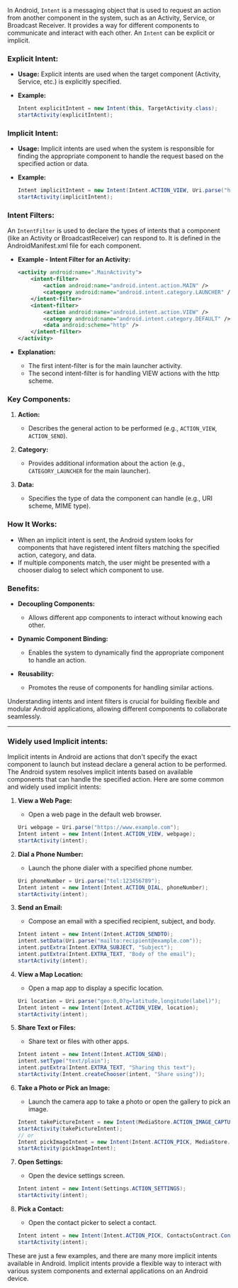 In Android, `Intent` is a messaging object that is used to request an action from another component in the system, such as an Activity, Service, or Broadcast Receiver. It provides a way for different components to communicate and interact with each other. An `Intent` can be explicit or implicit.

### Explicit Intent:
- **Usage:** Explicit intents are used when the target component (Activity, Service, etc.) is explicitly specified.
  
- **Example:**
  ```java
  Intent explicitIntent = new Intent(this, TargetActivity.class);
  startActivity(explicitIntent);
  ```

### Implicit Intent:
- **Usage:** Implicit intents are used when the system is responsible for finding the appropriate component to handle the request based on the specified action or data.

- **Example:**
  ```java
  Intent implicitIntent = new Intent(Intent.ACTION_VIEW, Uri.parse("https://www.example.com"));
  startActivity(implicitIntent);
  ```

### Intent Filters:
An `IntentFilter` is used to declare the types of intents that a component (like an Activity or BroadcastReceiver) can respond to. It is defined in the AndroidManifest.xml file for each component.

- **Example - Intent Filter for an Activity:**
  ```xml
  <activity android:name=".MainActivity">
      <intent-filter>
          <action android:name="android.intent.action.MAIN" />
          <category android:name="android.intent.category.LAUNCHER" />
      </intent-filter>
      <intent-filter>
          <action android:name="android.intent.action.VIEW" />
          <category android:name="android.intent.category.DEFAULT" />
          <data android:scheme="http" />
      </intent-filter>
  </activity>
  ```

- **Explanation:**
  - The first intent-filter is for the main launcher activity.
  - The second intent-filter is for handling VIEW actions with the http scheme.

### Key Components:

1. **Action:**
   - Describes the general action to be performed (e.g., `ACTION_VIEW`, `ACTION_SEND`).

2. **Category:**
   - Provides additional information about the action (e.g., `CATEGORY_LAUNCHER` for the main launcher).

3. **Data:**
   - Specifies the type of data the component can handle (e.g., URI scheme, MIME type).

### How It Works:
- When an implicit intent is sent, the Android system looks for components that have registered intent filters matching the specified action, category, and data.
- If multiple components match, the user might be presented with a chooser dialog to select which component to use.

### Benefits:
- **Decoupling Components:**
  - Allows different app components to interact without knowing each other.

- **Dynamic Component Binding:**
  - Enables the system to dynamically find the appropriate component to handle an action.

- **Reusability:**
  - Promotes the reuse of components for handling similar actions.

Understanding intents and intent filters is crucial for building flexible and modular Android applications, allowing different components to collaborate seamlessly.

---

### Widely used Implicit intents:

Implicit intents in Android are actions that don't specify the exact component to launch but instead declare a general action to be performed. The Android system resolves implicit intents based on available components that can handle the specified action. Here are some common and widely used implicit intents:

1. **View a Web Page:**
   - Open a web page in the default web browser.

   ```java
   Uri webpage = Uri.parse("https://www.example.com");
   Intent intent = new Intent(Intent.ACTION_VIEW, webpage);
   startActivity(intent);
   ```

2. **Dial a Phone Number:**
   - Launch the phone dialer with a specified phone number.

   ```java
   Uri phoneNumber = Uri.parse("tel:123456789");
   Intent intent = new Intent(Intent.ACTION_DIAL, phoneNumber);
   startActivity(intent);
   ```

3. **Send an Email:**
   - Compose an email with a specified recipient, subject, and body.

   ```java
   Intent intent = new Intent(Intent.ACTION_SENDTO);
   intent.setData(Uri.parse("mailto:recipient@example.com"));
   intent.putExtra(Intent.EXTRA_SUBJECT, "Subject");
   intent.putExtra(Intent.EXTRA_TEXT, "Body of the email");
   startActivity(intent);
   ```

4. **View a Map Location:**
   - Open a map app to display a specific location.

   ```java
   Uri location = Uri.parse("geo:0,0?q=latitude,longitude(label)");
   Intent intent = new Intent(Intent.ACTION_VIEW, location);
   startActivity(intent);
   ```

5. **Share Text or Files:**
   - Share text or files with other apps.

   ```java
   Intent intent = new Intent(Intent.ACTION_SEND);
   intent.setType("text/plain");
   intent.putExtra(Intent.EXTRA_TEXT, "Sharing this text");
   startActivity(Intent.createChooser(intent, "Share using"));
   ```

6. **Take a Photo or Pick an Image:**
   - Launch the camera app to take a photo or open the gallery to pick an image.

   ```java
   Intent takePictureIntent = new Intent(MediaStore.ACTION_IMAGE_CAPTURE);
   startActivity(takePictureIntent);
   // or
   Intent pickImageIntent = new Intent(Intent.ACTION_PICK, MediaStore.Images.Media.EXTERNAL_CONTENT_URI);
   startActivity(pickImageIntent);
   ```

7. **Open Settings:**
   - Open the device settings screen.

   ```java
   Intent intent = new Intent(Settings.ACTION_SETTINGS);
   startActivity(intent);
   ```

8. **Pick a Contact:**
   - Open the contact picker to select a contact.

   ```java
   Intent intent = new Intent(Intent.ACTION_PICK, ContactsContract.Contacts.CONTENT_URI);
   startActivity(intent);
   ```

These are just a few examples, and there are many more implicit intents available in Android. Implicit intents provide a flexible way to interact with various system components and external applications on an Android device.